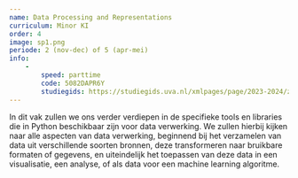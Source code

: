 ```yaml
---
name: Data Processing and Representations
curriculum: Minor KI
order: 4
image: sp1.png
periode: 2 (nov-dec) of 5 (apr-mei)
info:
    -
        speed: parttime
        code: 5082DAPR6Y
        studiegids: https://studiegids.uva.nl/xmlpages/page/2023-2024/zoek-vak/vak/110317
---
```


In dit vak zullen we ons verder verdiepen in de specifieke tools en libraries die in Python beschikbaar zijn voor data verwerking. We zullen hierbij kijken naar alle aspecten van data verwerking, beginnend bij het verzamelen van data uit verschillende soorten bronnen, deze transformeren naar bruikbare formaten of gegevens, en uiteindelijk het toepassen van deze data in een visualisatie, een analyse, of als data voor een machine learning algoritme.
